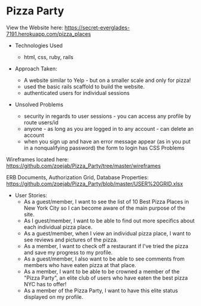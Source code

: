 # Pizza Party

View the Website here: https://secret-everglades-7191.herokuapp.com/pizza_places

- Technologies Used
  - html, css, ruby, rails

- Approach Taken:
  - A website similar to Yelp - but on a smaller scale and only for pizza!
  - used the basic rails scaffold to build the website.
  - authenticated users for individual sessions

- Unsolved Problems
  - security in regards to user sessions - you can access any profile by route users/id
  - anyone - as long as you are logged in to any account - can delete an account
  - when you sign up and have an error message appear (as in you put in a nonqualifying password) the form to login has CSS Problems

Wireframes located here: https://github.com/zoejab/Pizza_Party/tree/master/wireframes

ERB Documents, Authorization Grid, Database Properties:
https://github.com/zoejab/Pizza_Party/blob/master/USER%20GRID.xlsx

- User Stories:
  - As a guest/member, I want to see the list of 10 Best Pizza Places in New York City so I can become aware of the main purpose of the site.
  - As I guest/member, I want to be able to find out more specifics about each individual pizza place.
  - As a guest/member, when I view an individual pizza place, I want to see reviews and pictures of the pizza.
  - As a member, I want to check off a restaurant if I've tried the pizza and save my progress to my profile.
  - As a guest/member, I also want to be able to see comments from members who have eaten pizza at that place.
  - As a member, I want to be able to be crowned a member of the "Pizza Party", an elite club of users who have eaten the best pizza NYC has to offer!
  - As a member of the Pizza Party, I want to have this elite status displayed on my profile.
